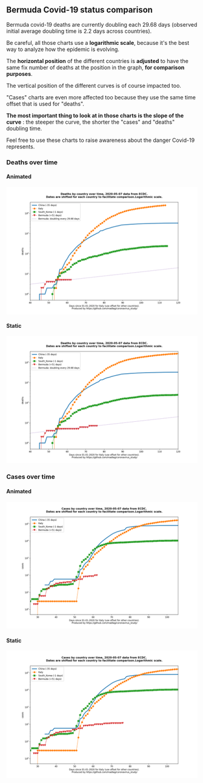 ## Bermuda Covid-19 status comparison 

Bermuda covid-19 deaths are currently doubling each 29.68 days (observed initial average doubling time is 2.2 days across countries).



Be careful, all those charts use a **logarithmic scale**, because it's the best way to analyze how the epidemic is evolving.
 
The **horizontal position** of the different countries is **adjusted** to have the same fix number of deaths at the position in the graph, **for comparison purposes**.

The vertical position of the different curves is of course impacted too.

"Cases" charts are even more affected too because they use the same time offset that is used for "deaths".

**The most important thing to look at in those charts is the slope of the curve** : the steeper the curve, the shorter the "cases" and "deaths" doubling time.

Feel free to use these charts to raise awareness about the danger Covid-19 represents. 


 
### Deaths over time
 
#### Animated
![Bermuda covid-19 deaths animated chart](https://raw.githubusercontent.com/madlag/coronavirus_study/master/notebooks/graphs/2020-05-07/countries/Bermuda/2020-05-07_Bermuda_deaths.gif "Bermuda covid-19 deaths animated chart")   
 
#### Static
![Bermuda covid-19 deaths static chart](https://raw.githubusercontent.com/madlag/coronavirus_study/master/notebooks/graphs/2020-05-07/countries/Bermuda/2020-05-07_Bermuda_deaths.png "Bermuda covid-19 deaths static chart")   

 
### Cases over time
 
#### Animated
![Bermuda covid-19 cases animated chart](https://raw.githubusercontent.com/madlag/coronavirus_study/master/notebooks/graphs/2020-05-07/countries/Bermuda/2020-05-07_Bermuda_cases.gif "Bermuda covid-19 cases animated chart")   
 
#### Static
![Bermuda covid-19 cases static chart](https://raw.githubusercontent.com/madlag/coronavirus_study/master/notebooks/graphs/2020-05-07/countries/Bermuda/2020-05-07_Bermuda_cases.png "Bermuda covid-19 cases static chart")   

